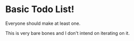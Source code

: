 # Basic Todo List!

Everyone should make at least one.

This is very bare bones and I don't intend on iterating on it.
